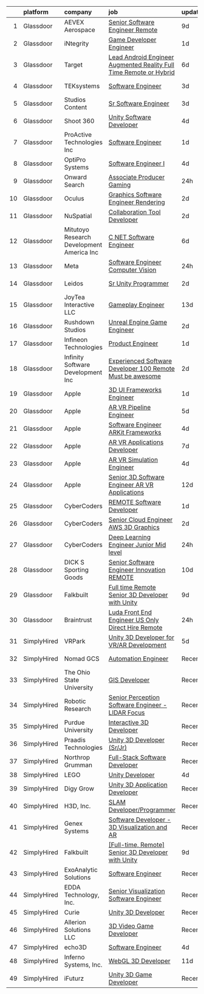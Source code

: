 

|    | platform    | company                                      | job                                                                                                                                                                                                                                                                                                                                                                                                                                                                                                                                                                                                                                                                                                                                                                                                                                                                                                                                                                                                                                                                                                                                                                                                                                                                                                                                                                                                                                                                                                                                                                                | update_time   | location           |
|---:|:------------|:---------------------------------------------|:-----------------------------------------------------------------------------------------------------------------------------------------------------------------------------------------------------------------------------------------------------------------------------------------------------------------------------------------------------------------------------------------------------------------------------------------------------------------------------------------------------------------------------------------------------------------------------------------------------------------------------------------------------------------------------------------------------------------------------------------------------------------------------------------------------------------------------------------------------------------------------------------------------------------------------------------------------------------------------------------------------------------------------------------------------------------------------------------------------------------------------------------------------------------------------------------------------------------------------------------------------------------------------------------------------------------------------------------------------------------------------------------------------------------------------------------------------------------------------------------------------------------------------------------------------------------------------------|:--------------|:-------------------|
|  1 | Glassdoor   | AEVEX Aerospace                              | [Senior Software Engineer  Remote ](https://www.glassdoor.com/partner/jobListing.htm?pos=122&ao=1110586&s=58&guid=000001834f670b92bcfb960958f5393b&src=GD_JOB_AD&t=SR&vt=w&ea=1&cs=1_f63f2b91&cb=1663484497139&jobListingId=1008126446350&cpc=217C45A42544DB93&jrtk=3-0-1gd7me2togfr1801-1gd7me2u7kbm4800-07a4a8f8132c9ee6--6NYlbfkN0CzTb43ZVCYYn9OOvjBblcDVw-aGdyM3uhsaxhVmKWyM9-7TuHE_gQ729PPhj2LJ5lBwe_R6epo9ajVxPB8_7YTiDbiIxj45xcgZ9-dJEIgLG1JqD_KtyF1-TPmlM_R3_FqLQYkTHpHyzGyfOA8gVXfgK0kv_5-6JGB1Sy9kjjwLEs3pnGY8xzvl-lML-zoWDz1IHscpvqsKv78BKIbYqyToO1ci9IT1-P1gMVtgrycjD0sc9tLTH56iUwh4mMb7OBL2jHA2o-bWNZQHieTXUq_RATRRFsTHAdoFPpaqz6ZnqVRJiWnTPO0aom5BNyw4sGmGTwFV-k0QbDQ7AH2cwoxrpLbYBn1pwhl2TrLeKIpTMu-JJnBMl6pJgMcez14e7TxAR7CN_QXdZ6t23K8GxvnsW6QKOF97OUbG-G_tISdOedasorCdFkECFGNM5U39eeu3UNZzHf7SPlwAP1ewq-KrWLydZM_UyaGQ_ioW6377Xzyni2T3lopd0OzWkHunm-y6GEM_0IJ_YkEk4wrCRDO1xD-REwg9Mbz9tfDNLoH9tfqarUdWZadDZNX0WNnR0hYqmV_O8J-lg%3D%3D)                                                                                                                                                                                                                                                                                                                                                                                                                                                                                                                                                                                                                           | 9d            | Remote             |
|  2 | Glassdoor   | iNtegrity                                    | [Game Developer Engineer](https://www.glassdoor.com/partner/jobListing.htm?pos=117&ao=1110586&s=58&guid=000001834f670b92bcfb960958f5393b&src=GD_JOB_AD&t=SR&vt=w&ea=1&cs=1_65ce1c76&cb=1663484497139&jobListingId=1008145873332&cpc=1CBFC3E34E2A31FF&jrtk=3-0-1gd7me2togfr1801-1gd7me2u7kbm4800-49c443106c3e012c--6NYlbfkN0C7QpSfatUTTt_pWYjh4fmCixpaZixxEgk6WqG2e9JFSn8PLDX21so4BUVMbM-nBKjmC6IoF58dTff0wYPKbEGY-qRIa4TVxrZEKDCpCNlDFoCckpLj4Xu1bCVcqaisafPJCeJ6Cfh_3B7ETg5KWAKOz0Vhu3tmlT7cFqGqscgEsv5GpRak2BiM-flUD4s9qKTdNwtJCUZQnLPzSojCh-UgKpEiLl270dxiW_q6_SvPDp-LB5PFY1cUx1Ve7HQQJrIKEFDrzuYtqdMzZ9h1hc4KOuJfb8dTKuQ0o-kg0mYVFMYaS4F0kQdneYqJcatEab5Hlxfp-m6wSq5gqDW5d0MURbq6QcVp6vCyvWWlOTxsPWNfm4SWSJv1ZWQQLv70Xc2-2cRtJ07KzTcn1oa8Pjb4eQkSdJn9VRooafMZsnxiFEa7QvJAl3cEIJgsWTeadOH-O-1zae32OPXSMFfe1r9Uw4hquLWIyoh5ktnvpujMYBDrR4gLSbiArWc2ukQoy8UFUtyH9fkgLPJxLit7X8ld)                                                                                                                                                                                                                                                                                                                                                                                                                                                                                                                                                                                                                                                                                                 | 1d            | Las Vegas, NV      |
|  3 | Glassdoor   | Target                                       | [Lead Android Engineer   Augmented Reality  Full Time Remote or Hybrid ](https://www.glassdoor.com/partner/jobListing.htm?pos=119&ao=1110586&s=58&guid=000001834f670b92bcfb960958f5393b&src=GD_JOB_AD&t=SR&vt=w&cs=1_bc71f006&cb=1663484497138&jobListingId=1008132433511&cpc=18C9CE28155C17C5&jrtk=3-0-1gd7me2togfr1801-1gd7me2u7kbm4800-0e18bb3389838853--6NYlbfkN0AgONBeCfCTVljpwzR96jFX3mtyFC--n153CYnqiKkqIX_9jcboxCHu9xR05732QjmZZTy-8X10g5Nvh_CgyeDJZA1819CdegULAC_ZTzniaMCYUpLb_AzOOsDbDCKyW4ozE4T8K3tEBVYgrcurYGF4TvnwJsccCyvIlJY7LSZWxujnJh5tyO8XXWVy7uPHcdvn5m8M8380-XUZNnSPuzvWx1TrjOC3aRMLAyh4p9DE9I1-y1DbeI2R7q204e81YfA9-t_AYdY56-J-8TNNffLBiQl3aYAWFAX_9nnw-dqwhw7NgtE25TYSl-_Dq-K-z_dtv5eZzzaykRjucx4B3t0gDFW3bVxNtfixRS754FjlZDB8AVXecg-AwZCZJJ6jzsiP7-iv34Y6jjg6lqxkGeD0epen-MFbOED0sesDCkMbWZz2LVER6FsQMYUOwgqQUoQ%3D)                                                                                                                                                                                                                                                                                                                                                                                                                                                                                                                                                                                                                                                                                                                                         | 6d            | Brooklyn Park, MN  |
|  4 | Glassdoor   | TEKsystems                                   | [Software Engineer](https://www.glassdoor.com/partner/jobListing.htm?pos=129&ao=1110586&s=58&guid=000001834f670b92bcfb960958f5393b&src=GD_JOB_AD&t=SR&vt=w&cs=1_f4f9ec67&cb=1663484497140&jobListingId=1008138885736&cpc=149B3D5996025BBA&jrtk=3-0-1gd7me2togfr1801-1gd7me2u7kbm4800-0cb60d56eddce02d--6NYlbfkN0AuKz8EBO1xHDEL7V2YF9xF3dC_I9B9i-Zw2Jh8clPMK3KTieKealHQySFBD4L6FvOEmF3wca2OGe0pbg6yh2eUc0FyVdOtgHbb1rMGszzxRyPDZVdYQT0RzbGO8_lcWKV1MmPWg_1DMJsL7BucO9nqpEptzlHgsXH4IGM6HmLJGZHlRfeSh4wAWah_GDEseaRcEavUKbR1pZUAqct9RZBdPeuLtGKeZ76hHB1HZiq3226lJB3DgXDy8-Y0VbXs_s3fNIFhqR1pBOwy4LGhMELpnNfXcVgJahBuf6HUgrBYeeBmnzaCkmbr6Ms5HTVE10F-0aSpz2ZaAKdvudML7QOVVz2yuzsRyRLcLDPrxzB-PNxNtmQkAJi3j9gVihQH3zx-jK0Tv1YJU6taqU1IWFDB_mTkxE6QJ3cDBve_s7hkQtWI9JNQMdOhVvGFNgdFF5zR-noBTcT0xyywA7YhG4Krk0qcBRQuRU3af1HES0cHordts4XamQ9Hq6qGqbyKbHcnbBETztNh097Rcamu8m4-HSgACpV26gQbKUheqx_Qg1vwBHMxPi1nqR-4vRfHnIrKMEhO7IwTv1WiznXIvrgn_25W3hkPW55ZN-qjQMZOQnRveMhbtA6_Np-OPaKTIXoDUx70saD1tsLNa2PtddA-trA8blyWC7pzEDHYy10wRu5cNHOScSK5uF9qRu1PsRZviUhvfVta0K60E7UzEUkpiUC2bfUGcccjmh7c0ueDHGnKITzH7GFfXbM9O-d_3k3NWGniKCSyq9fHXIlqTFbWD6hCD-GkmH9Wbp-k5H2hL-oV3Ci7r0Ok1fF1uFKGWHxVVs6LNbPyUl_u9585UqAX0scvtEkZ4zMWuLwSabjLMnj-8_DcKo_ELMNTEF4OziIcTmq5Q3lZ5EtfKZsLaUFXrt387AkWgKOw4okNwWfDEw%3D%3D)                                                                                                                                                                                                                                                                                | 3d            | Burlingame, CA     |
|  5 | Glassdoor   | Studios Content                              | [Sr  Software Engineer](https://www.glassdoor.com/partner/jobListing.htm?pos=115&ao=1110586&s=58&guid=000001834f670b92bcfb960958f5393b&src=GD_JOB_AD&t=SR&vt=w&cs=1_f736fd0c&cb=1663484497136&jobListingId=1008140315146&cpc=9C4F014304452074&jrtk=3-0-1gd7me2togfr1801-1gd7me2u7kbm4800-b6e808ba139c0390--6NYlbfkN0DAFTyt7pbDCC2JPO79CSdi1dIb81yjczP5qsKcZIxgiYm3-7g-689UM0rgypL64cqDBhhAn9Sn03pi6TWMW9qrxAGIJNbNaB9BRBo1Ue0yI1uceW_lCEZfTNL3YWQ13K1oHwZM1PUeRS4XC7hXCUxVqfRc8JC4VVktow69sEX1FvvmkWS0WHpFQURDYuGROEb1eXVplvUzuo_sTKL96Lsk41E1nRHKj_IsyKFsbtazOetshaH1zi1lehHi9ChpnNU4B8KMxwkTOYcJWu5PgiR0bGJYGW_Z-yEO6XOagt9ZhcAmG2CoPJnp-sITb0TLaMaHO5YDMXkNMKt3JeE1sUzp7DRDdH2Ax1vaJEAfXB5St2lXFUXGnVCJ3Pu5Y3G8j8IlN1o_iK5Tdot5OkIuqgLM-Kamidnr56u-mB4Ud1lzRfPShVf8GRERc_I6NkGEyl8%3D)                                                                                                                                                                                                                                                                                                                                                                                                                                                                                                                                                                                                                                                                                                                                                                                          | 3d            | Glendale, CA       |
|  6 | Glassdoor   | Shoot 360                                    | [Unity Software Developer](https://www.glassdoor.com/partner/jobListing.htm?pos=104&ao=1110586&s=58&guid=000001834f670b92bcfb960958f5393b&src=GD_JOB_AD&t=SR&vt=w&ea=1&cs=1_16a80276&cb=1663484497135&jobListingId=1008136536499&cpc=0EE938385DA0F52C&jrtk=3-0-1gd7me2togfr1801-1gd7me2u7kbm4800-5cffb13e2c9e71c9--6NYlbfkN0DfopDBJjdZYsHaazvtHih9EkP_5L3b-O-YxZrMZy_RRUNLTQzBNh29ArJFpV-y32woXsSf_Rfes3ZNFBi_iUFEltO6lS9qC4MLweQizRlwk2cQHQ9oTkj4EKvwF_oQkQ-RcjNI0wnIsncEqnFvjTHab16wzhbNkA_nIkuv62KFNo20QvaIUv1CPiRmWZ76XD47TFGw-eECWTW1IJCsEGiAcgZkwGZtm-29EKbK1Axilh7iEolk9x_odVnOK--R-LRf0bI20rzkeq8cgKji4ye70kVQiP-WLSZPx_WIW_EZ6ybuiO6mW-QA56igoCI4JQcTxf0r1T3AN1qTz4We2i2nICEFS5OABLtB8LbtiTqQsHaAT1YKR87A0_5WG7Go86ddhgtatpB0ccPjsCzfrVh6GC0cqLN42wzyt1w3vxtD1fA175FstFpQg0apq0R6o9eNyp83pHgQz73wcVa6hKfHSVx5Rs-LjvkOn8Gr7Pcn0nltTOhgsmcZHIbFoq0vstg4ZZnyz_JNvQ%3D%3D)                                                                                                                                                                                                                                                                                                                                                                                                                                                                                                                                                                                                                                                                                                    | 4d            | Vancouver, WA      |
|  7 | Glassdoor   | ProActive Technologies Inc                   | [Software Engineer](https://www.glassdoor.com/partner/jobListing.htm?pos=101&ao=1110586&s=58&guid=000001834f670b92bcfb960958f5393b&src=GD_JOB_AD&t=SR&vt=w&ea=1&cs=1_0388adcd&cb=1663484497135&jobListingId=1008144748888&cpc=38C23FADF55AC83E&jrtk=3-0-1gd7me2togfr1801-1gd7me2u7kbm4800-3ef3b1ea35597727--6NYlbfkN0D4rPC9Q9uQLlgWvNxCF4dREk9VHC1nFTR2yi_SPW4ovZYWOA3md7j5hYSoLFTy1SGGVxLlFvcUGXqJd5JRCEQy_PefL4DdrKuNAd_RPQgUrOh86j8_23GWKAGahBXG_9Cu4b0N6fr0VlrA6be3J3612PCwCjoSGO0qtYr9HPfs743Si0WQMye8S0A7GdfVtm79Z9SNcLKe_Ftbx-cJ60bV2mb7lZLbshgDU6qHLmzKC9cbMp4VKY-TO1snxZt2V0UmiObKu768fXeuwe75ypV1YMiRxKXbvJcgB3OnxSb5I8MzGnQbz2Q2vePDJwDDEmgxgG_HkIAN-YbGgCS_pCN1OdnAFjSlUf_uSUMjtTvYncWCZKVjvx2e6fG0Rt0gPvAdv7_XzkYd_sQBZK-TbCQiWAYRWq8MnUoEB5nYGgDlvpchy6eIRfI26AvQFOkefXJ5OQ6WQ5sCDnRjpD5eL-vatwS4Bhhywqs_UZ2LOarxI7mIszsvc9WnxiyilXpxUaTSpL4as_-4_0SIyLflaBW_)                                                                                                                                                                                                                                                                                                                                                                                                                                                                                                                                                                                                                                                                                                       | 1d            | Oviedo, FL         |
|  8 | Glassdoor   | OptiPro Systems                              | [Software Engineer I](https://www.glassdoor.com/partner/jobListing.htm?pos=116&ao=1110586&s=58&guid=000001834f670b92bcfb960958f5393b&src=GD_JOB_AD&t=SR&vt=w&ea=1&cs=1_5d88c126&cb=1663484497138&jobListingId=1008137006520&cpc=7F6F94E2229B3AB5&jrtk=3-0-1gd7me2togfr1801-1gd7me2u7kbm4800-ed3d2ddda6ec7577--6NYlbfkN0BK9GXDcakwdiqmeo8o-2GvkYnmPkq7xevAHdeF_847qgq8H7zIJ73Wzku0TpmlGrzUGfbFZf0eRaNo9dRIe21Zpm69ETRmZcVPxKFjxBfol-YoUQDFW4rriMsKvveTp0gAjOi5pQ3ELripgyMmyMB9HGzrJVRZV-sm2vsU4o5NTMx0ENfsE9fN4QAEUZ7C0h7wTudhR0izTJEMqhLwH3RzyQ-L-9tNWx9W8E3ZXfNa2Iar_eNFMFjgjI-0_RJBONleFbtXEcGiOZmPaKfo7lmM3vS1jFe1F5ow-XM1ll-1nxutCpg-Ss19_IgJ3jd1HOnsAAG4ld9mx9YR03k6qNyR4-68AW5ZDFXXLARxyV23B3VRgwuxuHWW8SiAsbtmnQLH9IMbNLrztToXpKNPskCGTHf0ukhLsgeGfAk9rZdF9gkmVFhNf0lOt4_rH_zo49lnTjlyZRLASNdTUfS55QesKb0-ZZUn3CFdQzXHWxr0BA%3D%3D)                                                                                                                                                                                                                                                                                                                                                                                                                                                                                                                                                                                                                                                                                                                                         | 4d            | Ontario, NY        |
|  9 | Glassdoor   | Onward Search                                | [Associate Producer   Gaming](https://www.glassdoor.com/partner/jobListing.htm?pos=113&ao=1110586&s=58&guid=000001834f670b92bcfb960958f5393b&src=GD_JOB_AD&t=SR&vt=w&cs=1_094e6cf1&cb=1663484497136&jobListingId=1008146567724&cpc=A8EA696C92E7776B&jrtk=3-0-1gd7me2togfr1801-1gd7me2u7kbm4800-f43f02c7c5f66fff--6NYlbfkN0B7YoEZZ2QAGDyEGGmBPAUWSHc1Mt3sMCn9FehKcWA3wwfxcx19LEZnY8Y4HGhdxxrvyUMDAQIsTNOAMeBduNgJyfIBQ5qiLgJpPF8NyPH6O2Ot8hdrykztAECzFkAadcBGR0v5-p8XbksqYoDJ2yPKRpU748FleOWcF0bG18ewjrdnJB55j4ICnU1ELNReyyV6xOW8Cito8zJ38auRf26SgiU4eE-jc61-WJW1S9Wq0fSIa7Rm4au-8HsXZGb5tfdkw6IX6RG7DuUFyN_2HXzripbokvImmQFHIkmWtd4TI8QKJayhQBenRAANl9b__vAcSE9qsKeMz6f6tmhkDRohie8aGuQKovhqa8Y2mgfOlleOxEB2RtR9fyobX1LLlp-SOBxeQpz9s1eFqAwSgH2pnave8-ktmIRmYyKHq1otO5V75SwqSaSA5Xq0_RRvgwL-1Or7M-tvY6Cp5zHO32YSSiWI8d7BqrWKO1RCVPdlkIzneS_tTKNIYiUU3RVupuYJo9nSaY-5S_S3crxZCNqcjwhHi-JqYTRQ18opN0lD8RgSDyP4tKjpCIeeRQysjKLyF9UfI9u85-c22l4h53U3LCeP_eSU-Y6BSae90FcKUMEMvT666udkQvh8s81iABxsTvl-Sdx1JXxTNSBwN05Pt9rGflNKYvPk6wGNIYjK2bbt3UhKlXMFcdoofFp6eq9DJAqQKv3nyUzVJpEROXVLdUxRLUYPuF2BvT7VAHxWPgnoCv03E8I7iZmIJRyn5wYq5x3oor15zJq4wFzElCJtUY6bA2QXDo5MseX8CtTDI9i_42_buMWuKGSTP6_HVEpfOKbXkyYrnBE-2SFzsKYUxX3uoFnOf36wM1TlTC9ioz7Z1YItMN2gVuEFY6xpmB0dXGATrI0jaGo5ymUaWrRK2GEUJ-gx-6K0hNr05ABTUWQw5NO49KKCXd2fIaJV75qUHl8rfhTAdy84iV0NN3SDlYKaADasYzrzssN2aCHsjCUKI5G7y7ev--3lf48RxHk%3D)                                                                                                                                                                                    | 24h           | Oakland, CA        |
| 10 | Glassdoor   | Oculus                                       | [Graphics Software Engineer   Rendering](https://www.glassdoor.com/partner/jobListing.htm?pos=109&ao=1110586&s=58&guid=000001834f670b92bcfb960958f5393b&src=GD_JOB_AD&t=SR&vt=w&cs=1_6024cbc7&cb=1663484497135&jobListingId=1008141481657&cpc=82B3195DA92CAF92&jrtk=3-0-1gd7me2togfr1801-1gd7me2u7kbm4800-47ce59aa1b95112b--6NYlbfkN0DYl4UJW4r1Vl7FEn6T9F-rD9lpC-0oMJVSiWjK_MGUd8e8cHXcpv6KPyjLHZEfqkUnLXdHGEVbYswfdv-URhmgt_8xwrdhG0Mz1VAqqKp3rvdldoEFGFYMk2LcVhGnIIHv1Ie_XJ2Dg8TV8d_0Lftx_fXcwxcM7u70vG-A-Tjz5C6sEhlEPfUOkzQyU9BzdKqvpBt9tbpJTx3ytTBL9lo73Rz87pic5-7T-CTvTY0kOvAfSLnxXr5VPVL3RtM4VZC4muZdd0-zC01U4ftkcMFJ9jmvNBorGRWuvXoQ_fT0OITBoJwQxoss7p-H4exHffQKRiwDw9ifXAONQho3qKgwRYXD83dOyGLPIk4X4hY3FrCe9q4o_uC6XHZjgc62E_sGMnker2GaB216f_RNbq9BWvpGp5oOdSV3LDCppsv2aZQHpVtVxNij48Aw21Uks-mjyEwo7-Z6lB6nMlGpeXrvVu0S3mccUjmAcu-1cxzWCvJ8LahoTbu-RbzQj3EzJ6stvCsMysqQQg3Lq9LHksobCHdRnl3xWI0P-RJIPqWnPghvBWGnorYr_gsjPfyYlTyAA41q-yAI-m049Xz_Nb9ofrpLim_rxlqjSYEqy1WoI1e4bR_RQswLfSwPW-XqZjYwIekn1SUGAmZsoT6UMtOLMpG5FdJZjzJpYfl0mCNXdoyl8svWoBGh21dksh88PfZnp9ZHYSmfLXc0LQ4VVk-VxWXc5RdGiMGt_w51fz3WfBKi5BKmhhoLHIHbm6lHbu4Bh_epuk0TcnbyZPG_c5EWXpSnld6aBP1pSr38uJvigp3kSRDfDP1_gzcB9FjxjibjKC7V61Y140b0PFOeazmsk7mPNIH3BOt5lGlYXPk1Tk8ZqgVHPY_B2cKhxnqb8X9D1etKWZ72CKTF1rTgJMmGHedZ25ph7CijK0Q_eDbJzr1j-zrBCI8itMmq3_cR_XD-yKzzUq5HvrII3vBeuvrk486m0V8NT9IxqsukEPHylcn4RRW-h-wg2KPF5ktdXgX_p_GqRvwtaQ8IqnyfH28utOEY_eW1MYajQoUCtPsNnybarMzPtnCmoShfrRS2WKg%3D)                                                                                                         | 2d            | Menlo Park, CA     |
| 11 | Glassdoor   | NuSpatial                                    | [Collaboration Tool Developer](https://www.glassdoor.com/partner/jobListing.htm?pos=103&ao=1110586&s=58&guid=000001834f670b92bcfb960958f5393b&src=GD_JOB_AD&t=SR&vt=w&ea=1&cs=1_4e1e9af1&cb=1663484497135&jobListingId=1008144000819&cpc=1DA97EEC6DEC5F4A&jrtk=3-0-1gd7me2togfr1801-1gd7me2u7kbm4800-5ff3eaeb44a839c7--6NYlbfkN0Cl5MGMwXi2A5dtEmHHV4yMtlsajMIxjwNsaFEetvXNUSSdDYVGWvwsF20kfY9oEoo_woFXA2QAGWWSX2tHIUj0X8mdGbYInnOXrV_LiM6CaPTemiybAkoBHrQ0bSmvNGCgRGvn0KP9cfamYy5GvOzg18Cxbj_QT2pPdrhs3GivFQR5nV2rMXhG88NIlZhyVmQIa9qj2t0xDQRtVbdRGqgUA2D3kFw5QrAtyU56BHDfuOmGrdXCIx0MXn7ihicbVfCsfOKWAu3sexyS7wH3SiubZm5KrpTIJXGMd5W3X9jFmc5quD21dlLgUBJSpuOgQKRI9fY7Tj9DUqK-g_yDB6wWtG5cw6oTV0lnifcPqzy2CdcUXMOPAi_t-htRCkY58rdrXrbewzAa-aH575FqAvHJSxOzjOGqytPWbIEoSf_a6aBZss0IAvoNFO1z_7pl3ITBzh5o1bLdUiMRcN6QBqliN1_74nCx0fdOhvvMgriWIXmuFie7U1vdSDSBn4TAfAED5Coha8r79A%3D%3D)                                                                                                                                                                                                                                                                                                                                                                                                                                                                                                                                                                                                                                                                                                | 2d            | Huntsville, AL     |
| 12 | Glassdoor   | Mitutoyo Research   Development America  Inc | [C     NET Software Engineer](https://www.glassdoor.com/partner/jobListing.htm?pos=126&ao=1110586&s=58&guid=000001834f670b92bcfb960958f5393b&src=GD_JOB_AD&t=SR&vt=w&cs=1_60fad7bb&cb=1663484497140&jobListingId=1008132540543&cpc=8795CF9063CD573D&jrtk=3-0-1gd7me2togfr1801-1gd7me2u7kbm4800-b68e160a0b3d3734--6NYlbfkN0BvrjnhlIknunj6B5uFGHHla5BSmGDnouF8_mjReNBU2kRZZ3EzJErpwlB0shyrLhAGUsM-P6pYaZBUgIZu3URRfMjopusWXr3C4MnL9zOezv918Spdk6U1Pg2PsZsu2kBoRML8QpbfG1hUrlpj8AqF3W_S0eZY4qh5iWzwlYr_J9bG7fihHIVNs6r0IXqYMXNC3XWkAfq3hpcLGUovDglDy4NEk9L6EktbFT71n5EPiEbCOs3n6Bp9-VEX0AQM9EDofml_5r36XnxyeLYl99HVndIvAGsXdpZ8fhpDLjqOPQMQ8UidRJKr2hN6U2wgyJbtENM7waplm7b3rZcBuwRTIR-z0kb1uYo-vGVk_kLI8OeEAjMkWm3TM8z_qR5-gVrS9bj37f_YOmzRl97x9VLWXwqZqdh1YjGzrlgwrGyhq5FPzotK2xQCtLp8FKJirBGDIUrMjUyF5jXd5VYbVDr319aZs6gB9xdSX8Umr6Z2ApsdNAq04UuGoB8dqRcShzQqqYpu-utt-bMflcaXiIg2HIqbP70XrCIjZN0m_gt9px4P1rQ6IRX7tyw-42-o_1Q7aLEAFAyNlthPUJUMyjH27aXYoynCpqYP39a04bixxqbFC5J6Kra_dHYS_7tCAIFMKMT-aBdwetIg9aCE_S3a3PQ1KZoR2yAwlKP2VE2ygXqb_lif-Vlv4MXtKFV7abg%3D)                                                                                                                                                                                                                                                                                                                                                                                                                                                                                                                    | 6d            | Industry, CA       |
| 13 | Glassdoor   | Meta                                         | [Software Engineer  Computer Vision](https://www.glassdoor.com/partner/jobListing.htm?pos=110&ao=1110586&s=58&guid=000001834f670b92bcfb960958f5393b&src=GD_JOB_AD&t=SR&vt=w&cs=1_2376ce69&cb=1663484497136&jobListingId=1008146626882&cpc=217C45A42544DB93&jrtk=3-0-1gd7me2togfr1801-1gd7me2u7kbm4800-e137b36b27373714--6NYlbfkN0DYl4UJW4r1Vl7FEn6T9F-rD9lpC-0oMJVSiWjK_MGUd8e8cHXcpv6KPyjLHZEfqkVQyaynndbu6oBogF2qdHNED4pb8YPIBYSqw9zMaV3t0RGilMC36fkIXWV7OM_hhJNvqQkOufF6lY2LSj3xu0vxMFDnAJi_mku9PaI92zwQOxDU06oxNizZBSNOp2t49w6r_Ee2o3e77f1dgD0Gn1CydMhYMs2M7GN8XJJvZkefOcu1okPvoDlaIvBkIecFA-xvt8aHMtX-dzmef1Kal9pXpDWHQhYoiVmN9qIqG58Os-eh_17hzqfA5YI-ywfZJDfQoYwAJBv9jeXdpsdAXcQ2ON1_nLXIIeBv9MFjM-oO4iZ3lVqxK_3x0_4gYySMdCk2m6NdUbOStqNzYJXDUZnwZbcv9p53Ri4ncj5hJQ9AnzAdjOUBnYvveTrcR60tgO8AtVYhpXlMV3p-GK4uaY7Vm3Ux8HQQgNB8LSAaB3RsvdO02jZyP_AUXK_IiWYv3PSpI-shjZFVWkcWiIzpONyqJPkpprJC6tIVv5xZZmoAXOI8g-U1dXPoVtmV4XuyawW4eEwRVWuhGmoVhJkTlhM8cssWShBbucPncW-9MnXhPR4FShXe4D5druvSyZ8QCoSs-NvDzc708kHIQGnOkvAhcwII1WVA8_LEIcdWMLR9rJxy8qSK7nmdFmT6it6bpmmgcOgynJxeeeGOyhO7x2Nvn1G-HsMYnDTMD1nc4LZoJFEUFOAGZQNfXMoqGFUO--Sfs8fDCL6Kpz8Lz0iFzCM5WnXr6yevRFjQKjFGJHw8F1iWE4X0mNHOfv_9iG9pm9M3mpTKpFcjKCL3D2s25vCz4hdWl1AdVWUr3hH2PEqL7juIIdYrK--9gavpDSTEopROy9o3J2AgvQqmL4gG58vF_cImQQO-dd4yxpLRSKpzkgs6AD8DQlRrrWaT7gW2mn0PrGXf2360_cm0f1MX4qEwwBXPLAXuHfHkzQCGrYz4sv_ibUSrfXW_GKtfH9w3utpkmfvmMhJ_KzhhmHfM0RrJyAPP8G3gHZCCiiPhbppQUQ6M7Py-sRf7X0miFXWPp34%3D)                                                                                                             | 24h           | Redmond, WA        |
| 14 | Glassdoor   | Leidos                                       | [Sr  Unity Programmer](https://www.glassdoor.com/partner/jobListing.htm?pos=111&ao=1110586&s=58&guid=000001834f670b92bcfb960958f5393b&src=GD_JOB_AD&t=SR&vt=w&cs=1_e87e58b3&cb=1663484497136&jobListingId=1008142893841&cpc=BBD63848FB84346C&jrtk=3-0-1gd7me2togfr1801-1gd7me2u7kbm4800-a793a01745fbf997--6NYlbfkN0CZUO70VSdYKA8PR3jfrSh5ljhqJhfDt0PzQCMubt8cRihWbmqO_-Ccw6DGinMZCyLw0W-jLrFu-j3kRr-6EndUOnt1G4VvM6o4s3glQ4fv1mRj9QN5AJNKLJr5PEJMdG0C5M7ypVAzcV-n8BVOjnDfXEgzqebMdKzpdkPHxCa2v4ipqwbpK_P-TIzXxjrJt7Wa2WWoJUT_jlRL1JVPHXjChSMvKiIlc2G5ykk1guQqU_bM3rwrBztcgqPrYPKDz182KoBN1tVPwfTGN8DbxyqZCJ_ezEzmAr6pjNMdfMDSQLzEm1Oi9J5Q7Y7CCpt-ZmGggc7TlRRMILZmYCN8Xr5ltG1ToPb_B_EVds20toXGVGeeTaXqH3uX870JPy7W_b9CrN5L_tYkRln1OU5A8p627UwvP8oNr-J3mMfi-nN2iGriY7t1pzVcVxFfQK40FB_7Mv42Spv7XHh4NNQKCWASASYk7ChczKOMKvgr21N6DUP3wkPfXMbDJRf6ZGDoZc8LKQ8fkHR9seZ75RdwvR1da-PWgxmxHTnqsJhR7fglX5TjwJJHmGkGOkrAJEx2Xc7MDiTNkMivfRE3lEjU3gxFQn4r6o-Ms7LJi05Y4EmguwmaD3DTEnU7)                                                                                                                                                                                                                                                                                                                                                                                                                                                                                                                                                                                                         | 2d            | San Angelo, TX     |
| 15 | Glassdoor   | JoyTea Interactive LLC                       | [Gameplay Engineer](https://www.glassdoor.com/partner/jobListing.htm?pos=108&ao=1110586&s=58&guid=000001834f670b92bcfb960958f5393b&src=GD_JOB_AD&t=SR&vt=w&ea=1&cs=1_3bae777a&cb=1663484497136&jobListingId=1008116988451&cpc=3028881457C6165E&jrtk=3-0-1gd7me2togfr1801-1gd7me2u7kbm4800-2049b928e5016d93--6NYlbfkN0CywKRhks1_WRHFUgWhBQHGMyRgY-AYt2YyuDnn3UEmDVz86T7MUkl1hC6jVGtbAUCStXuhbaQ2tYy3iYbhypYIORaQ4bNYQufAmUwMk7qNI8KYn27I0kq-ud4-M_c-E2hHrqKWX_EDS-BRF_rq545gSKRhuQk3GS0H1qqu63acB5M7E1WmJyBCgQyXHa8MupeJyOpjoOfHtcrl3Epq3Lgq5gBEqBiqnpbFIZZWpfxk7pnIRPjJXf5DB3peDaSXt7kNpDGYjM5zuT0kp_JER_dWsvIuMSoBYqLJAL70T8NwbVvyxMlHvksvtViDsO1vzShxVms3lvtzbbNFtJuPojl3ohZ_XH7SbJltCapUgzGxr0WKmUiVXhuA5R4LZlo_rAsWVrYiqoD9QQCijxNSIA6W8u1b_BwFF9423mh5sYkJOsd1DtyFDv_XIelAYg3_UaS4fiOpah8DMaWvTv-uRTzs0-LeE4cwQbz0bp8X7dCc78BRe6tyYbf8UO35glP_eeY%3D)                                                                                                                                                                                                                                                                                                                                                                                                                                                                                                                                                                                                                                                                                                                         | 13d           | Los Angeles, CA    |
| 16 | Glassdoor   | Rushdown Studios                             | [Unreal Engine Game Engineer](https://www.glassdoor.com/partner/jobListing.htm?pos=107&ao=1110586&s=58&guid=000001834f670b92bcfb960958f5393b&src=GD_JOB_AD&t=SR&vt=w&ea=1&cs=1_7b4af20e&cb=1663484497136&jobListingId=1008142434819&cpc=2187E14FC6F1B769&jrtk=3-0-1gd7me2togfr1801-1gd7me2u7kbm4800-a346afcaefab1f3d--6NYlbfkN0DW9AWwtASGcU9OgsOBMUjNkrLP9Os-pina3i03KUbYFMF4zbfo1mwtBGI-C-SDDLZuGJP6ZBnpL2fmrSyQLDcdwEhzEYTXLyd7LDnMKc-y6yqoxhwjZqNfsivE_0IBgFIpb7UBJN5IZCOypCCrmjLT_Jr4AQbF6IAG2ZLfAv6p6zymDDJ6JmHbmGx07hRL2AUkeVXUAgXJ1PJR9XGLV8H36rqk7u59w_C0fPPo4ouuk-2qm08gpnmS41rO2-P9hL3KwMxYSJsQMxo8uKedMLB07_AdXa-FrfisHD54tx6ng5u-cOcXbYhmNACOyJKpA5f8eCwFkoqberOpKCceqdDfRFEfUWVJH8mqQ0mOEo-OUk0vhDDXtJqeYADf0Yb5tenqQToAqUwmtPzczXm2ir-eDFjfypK8hnlCXlOx5CPG9UcZsFR3DLncrFCJ1Jirovi0imFsHC0ykAwIs_zFbu4VdBo7ODVEqOWzWfsGdwK4Ej-DIiFSQh39Kd3xDN-FqhveNARFOAnfjUb3lbsPKEec)                                                                                                                                                                                                                                                                                                                                                                                                                                                                                                                                                                                                                                                                                             | 2d            | New York State     |
| 17 | Glassdoor   | Infineon Technologies                        | [Product Engineer](https://www.glassdoor.com/partner/jobListing.htm?pos=106&ao=1110586&s=58&guid=000001834f670b92bcfb960958f5393b&src=GD_JOB_AD&t=SR&vt=w&cs=1_b374e890&cb=1663484497135&jobListingId=1008144240266&cpc=923E3B470662C757&jrtk=3-0-1gd7me2togfr1801-1gd7me2u7kbm4800-724de8f0245d8fef--6NYlbfkN0DqrqhivqmhBwg5T2roGhaxzyOkTViST-_mlizj8iw-9fiDRYNioca1FXswBqVtYwt02ojrBLVF7FsBkB9k7kA5DW2d-Q8Hf0en2PEV9GnktWlr9h-128N_42Urt6DE325gqMjKh7g-qQS89dXTVnOfdmRDC6iwe6DMyxXp-PcFThH_NzO_N2DtORi8grLA61eJKL5qfzGpVqZ-H9PD-JgrJ4G6kzfPHox82AhI6Ec9bOL-CRIWOCfyV4YR8xcM4V58eG9la52si6KI4BSml4YFUG3RRxw7ovNuWxworurlq_Ly_TVw7-Q-hl7hzXt2zzDrmopD12p8Zb37v91D2Wdoglh6W0yH3soNmGTceZw_APr76BjMQLL1AZFnYqg5gI0tP5oA4rbQ4AbqTYGMzSbPV81o7YasB7h-jPfux5MlszGXxTgluNwWhoYAZc_ofNZTSn8f-AcepnmeBB15aQ42m6nHTHbBVz8T61vp_b9MY_RsD3peifG-ONcAuNldku4jhrT6SHlqV_gDIg5ZQf1rdVFjYAZC_eA%3D)                                                                                                                                                                                                                                                                                                                                                                                                                                                                                                                                                                                                                                                                                               | 1d            | San Jose, CA       |
| 18 | Glassdoor   | Infinity Software Development  Inc           | [Experienced Software Developer 100  Remote Must be awesome ](https://www.glassdoor.com/partner/jobListing.htm?pos=105&ao=1110586&s=58&guid=000001834f670b92bcfb960958f5393b&src=GD_JOB_AD&t=SR&vt=w&ea=1&cs=1_1f0f5ae0&cb=1663484497135&jobListingId=1008142203184&cpc=07D58528F3898F33&jrtk=3-0-1gd7me2togfr1801-1gd7me2u7kbm4800-c2662f3580b3026f--6NYlbfkN0DXKDYI_yepg0NlIxbNRNpLYk6-xAUlLi5O8UrMeMQSh_IFDagjIe2h564jAe78WrENS63JURdK2s8_vVnhL1GuKPnvrGb3aePOdt0EYUfhx2tUnm99kJAPhHxsl7JA3kX2M0sMR_LkDnnlnqHibMn237VZ45admLPFZt_B4D0q1WSyEFfCq4KbrIfc2gGyPfl6YAcWU5AWvc4EeKM1smbLO3pFl74pUpCUp4-FAfYK-k0oKLc-W01DfBo4hswrdOtU7cA0jpUtGcDWP3T-kfAujWXYELoO8yBZMw-nS3YgLlOW6u0fT5tmoeFhETbTpTr2reBBlU-tInhQykoBlm6g6c5-gRLd35iFFswOi7W9P85nwnUwH8ElHswtiiyRmygA9XaMv_xMpG6G_kNEmAIJ67i3y8eHzgwBp7u2nUIt0r6FgaSxWDH-XoKykASrZkjVLh8eSN4DNA_hVCScfblXCIfWE-O1qFGqCqUW763_IaCbztL3KLLyl-acW-lL_Nqn7FrENNaFNA%3D%3D)                                                                                                                                                                                                                                                                                                                                                                                                                                                                                                                                                                                                                                                                 | 2d            | Remote             |
| 19 | Glassdoor   | Apple                                        | [3D UI Frameworks Engineer](https://www.glassdoor.com/partner/jobListing.htm?pos=112&ao=1110586&s=58&guid=000001834f670b92bcfb960958f5393b&src=GD_JOB_AD&t=SR&vt=w&cs=1_6ab10c31&cb=1663484497136&jobListingId=1008144943224&cpc=334ABAF5D42DC775&jrtk=3-0-1gd7me2togfr1801-1gd7me2u7kbm4800-0c319f6b894fc73b--6NYlbfkN0BvKrLyj5gPmtZO9T8euul8TCxuuKNOtzRJOomxnwSEodTz2Bc-sPZlbtkML8D-m4reGCzwJptyGA3sqoDqkLMl8d4ItPaXziecHVsCbum1nokt02MllgdfjWzdbUw5Dj-bugW_15YUi1c8cMxyiOuwjIGdTEEhcUZawGpOfLxGe-R3CIDYvdcVtISHXi_SlT5X45sMKlSr_lOvhf9jPdCBFJIbyfxbiqXDumsMjAXwvnSUJKSCSrlTo26cwDpFnegObHdlS4l_ftuW_V4_zwYEH6z-vKoJnf-WTKk8Top0NFuwYnlVs816R70NFzGAGoPmG6Iy8HI4kNbw8mO0CA_UqYMiV2cS5nC0Yi5GWIdWGD5kRBFQQ_fF4tmfFxiot7tk3mB9tCUgTIssxon1ZYw8fiXUE_21OhUmSRIOf2M8mG38mCM5crG0w0mKYWZAyJXS4NfYwCTp-yszHeB2F1ltoVtQZX34t5CIJdfLA_kyg1YILSePnlxA5eN43sIk321M6xOH8l6t8UQGDdLdgmsb6SVgP9eq96O-gY8rDKt6dmHKW2Z0eoLDqn_MX8T5DmbzAdhiLdCx8_Ys3MemoCOn8yQYlLJ0wcpmrbOJqrOk499s2FJeYXVrmlwJIkkq96yHyf7yZNmrA7o824TmxiJdyvngVNQgkI6mZW4CKOswDag0F7VMW6e4SFMvqkNwBeAAASQZviGneG68RGW5hdassL3dConlHJr8GT0GvsjPW3ghINTvA6tpltfPk02Gqeug2GGZFiyZAprvtBSGbIqKapdtHKkz8PdaOeZY1BSU3BY6RbBlw0FRcN--SOQzEZSQeA1qYTUw1hjtdxum0bpO262qt3V_DBYLcgxOvcmR7K60MTprZy-xtJuJ3B4xiw2-XLFAjI3bRf7cSK5tuZwSXHmL_V22KubEtwetOfNYQ6HtRZwn1FUSKw3UPwzOkZeAzfXSfRt6tA%3D%3D)                                                                                                                                                                                                                                        | 1d            | Boulder, CO        |
| 20 | Glassdoor   | Apple                                        | [AR VR Pipeline Engineer](https://www.glassdoor.com/partner/jobListing.htm?pos=124&ao=1110586&s=58&guid=000001834f670b92bcfb960958f5393b&src=GD_JOB_AD&t=SR&vt=w&cs=1_1f1d0a59&cb=1663484497139&jobListingId=1008133141172&cpc=2CAED5C921A5F994&jrtk=3-0-1gd7me2togfr1801-1gd7me2u7kbm4800-2379f138269ab6c9--6NYlbfkN0BvKrLyj5gPmtZO9T8euul8TCxuuKNOtzRJOomxnwSEodTz2Bc-sPZl1dBMH13w-jNU6qgfc5Ws1qOFAbWG9wRGF8UQmCtIGcQSLITXI7REWZwufvxwTr4teI-nkagU4dfq7sVRFTPjtt3stkW0W9FFLG5CCuMtTes_TpOqc3zYncJ0c7ACcTVebNP3RNbaec4oRv3thmM7FoasktBCc2BZJ0v7N99o90ItuD_SDOo1rN0RDTmyf4CoykqnaPjDU1DduhBOki0hjx3f1hgXxQR086MbO88juWm6NS6zdNzFI2bWiJ148mv9BCzUuL2M__h_53KRm7Dr42b_5_GXZQnHqhUYRfsfaGhqP1SdHKtldme2okvsyTsBYDo1qk7R-9al_sDqoDsX3mdSikjA1fXFVkl_PwGwlf6mWx4UHdSOGARgxaeIyG36D6MnMQN_XNnIXf8mPEJLMxrnkL-4K0WZKpNdF3cVAtGiyt1pvUmfH16d7gVd9uXxK1QETEcvYupXT_gGBlNpwq01qF1B0BU9HPea5tYpREfQYRY7rnHwMufJskIS68a_ZhKzhT6nbNS5Rdd44HWr6RKKObQ74wxvwf1j0LzkfAkyZ4wvN9V98Hh4PKqwLpETBLPDxcJ1mYapbNyIJKV1OnNPqB3N8sRQA454R8aPpgzBVgxzHda1VxCRgKcY12CVDT2WCcYDKvpu4mLWwhx4VKVgloMWUIpnSEu7piAtDxi2snC_DtkX6tgfkzIbSK0xmXDYidBCxVjrKCSQOqc2bs1T7A3lBWWVGBnNlo6XJ5E638gm1qV2aWD2vSjZAVa2yEh0sVKTWAckdviFtBY6b5oDENFsOfW0ILeG6DI_C7v-9fwfDFEMbZxZk_FQuj8fP9vip2NPrp6bsprN0_oomX3t3mp2efkmc7Uln9vEV6EE_U2ZpLWYQNjhmj2baqQMWv5lR3GhgR4GLlPdKzm7ng%3D%3D)                                                                                                                                                                                                                                          | 5d            | Seattle, WA        |
| 21 | Glassdoor   | Apple                                        | [Software Engineer   ARKit Frameworks](https://www.glassdoor.com/partner/jobListing.htm?pos=118&ao=1110586&s=58&guid=000001834f670b92bcfb960958f5393b&src=GD_JOB_AD&t=SR&vt=w&cs=1_0c3008e9&cb=1663484497138&jobListingId=1008136389932&cpc=FB7E4A1762AE5BEC&jrtk=3-0-1gd7me2togfr1801-1gd7me2u7kbm4800-be283b3439872521--6NYlbfkN0BvKrLyj5gPmtZO9T8euul8TCxuuKNOtzRJOomxnwSEodTz2Bc-sPZlAIkSVMZ-tDiwdq9NsvyB_fZjPq95C_g4X7ayAG57O0TmPbqPLjTaxb_h-Lr8lZI6dk2dyuivaliVengLEapSPCXbn9gMPk7yJ6jDq_s4onAhMeleGTksDM4W8szgZtHEqz6ZbfOwZeU_TZbJ8R2hQil7VXjw3epvvOU4itU678n7LPY1FjtXH3KPTX9dhQckz0Gw-Uk8DDt3PhEHtx1lTfpmp__uKS83zRLItocprgEuXsmfh57AOb1HZX46Py0XBlSqxSjgy-a6gMZm_ajVDFqIL6EKIYPrERT3n2hVSJWLgRAF3Tu3-qVkchWz4UkbTTzAYmSkdjcg8zXkxBoiIRMWZ6Shat2KJRqgECUAruBTtPUuHLNmtWO-UtnrW4_OBNUa3Lv2Q5OYmjSf6_UutCehRH6Si3bp_gzPJRdpuSFIXAX3VDpRgPhijJMj4ejGpPuERWFtHECLU8pbXilHaGyT6At8Y5246G90WOE-7i4RjKbOJTV2SnCQHEax1FLkyWM_cvjk7ncwSTPsK_6XHiDmYW93XV5eDQ0-1VlA0v0Kxev7xMzSaSI9YgV4K2KRE1rqqVgMbUkSaszHHiPe5wHvGJik2gVxUFZ0dzQ0MnaHwcJcglGVUA1uOJBjNTimWh54mieT9zgJ0L1OW3bz-3-NfkX1G06OuFTaJpGnTGZTpi0mKOoYnJMuCdzV-qpVk7Sx5AEKw20SWiSc4yAy1jjloEmFyxXEgTj_Il1w_gHkbG7iOdYwrNMqmRh5WK7Qif0nZuqRPW6yWyedKM11lcW9NRWj-q822kZSR5YpyKmnlSnhaCPEX6xvBlMpj1AyVoOkx4nl9MyHYLn2w3c6Z4gz8Kr0uWhplDE-bGUUc2ZJs9daTYn6pf9gZ5SUBhrAIHEXeCz51YBGiftWbNUPJsb1paLXal4i)                                                                                                                                                                                                                         | 4d            | Boulder, CO        |
| 22 | Glassdoor   | Apple                                        | [AR VR Applications Developer](https://www.glassdoor.com/partner/jobListing.htm?pos=114&ao=1110586&s=58&guid=000001834f670b92bcfb960958f5393b&src=GD_JOB_AD&t=SR&vt=w&cs=1_5c3ceca2&cb=1663484497136&jobListingId=1008130706359&cpc=AC285F3A3ECA6BB0&jrtk=3-0-1gd7me2togfr1801-1gd7me2u7kbm4800-55059640dd1773ed--6NYlbfkN0BvKrLyj5gPmtZO9T8euul8TCxuuKNOtzRJOomxnwSEodTz2Bc-sPZlbtkML8D-m4r1Ix6DLeqtxr4SLEKKe7r0fp9wumlFf3rpyvb7KthvRZw6AxaMg4CoDi8hnnfQKaMLXkzhB-_nJGUN4qPAjJPhNVCUnqfVdP2BW7V9NxLCCjNqp_3aAQ6XuIVMmfvkBYLipzQlhRYe9Qfuojmm_VBESypoOtWAQ1BmfKMuyQKaUa0eGEzLLuHzOQMQoSBBxdTgI4htJY4TQi0SZoRkJuuQGGcoAL3Q2pZZSzS2s_4I3KXRcL9MZu3Bf1_nxn1HwIYEa7KoqjRT-UiwgnBNqSganIIKRU03QDhY7aCzAfR0iP98BXVbOZiy_i-Ht3PYQKSAs7v9aB8D1ue8JxsRv7I-k4v5Z399V0xNTyjXczNnbOb-0FRNoYQzMp82cxVhPMzo_-MuZ_MYxel5_BlHs_pJ9NVLdH6yLB9u1mDM1H0UPzx9nbFeWxB9WB-XAspNwm0-LHxwJ4iLhtgUBai4-T98q4yeJbRjCXmcSS--04Kk5YOROjSICTKJ51soorcvIWvCSb6mCQBn48rE6hucqVUKy00hx88Kvs9wuvM_0_xd0ySsiNmREPObd22qcSfhoP_AKd7nG15l9hS9LUchHBr4sbGRMVOP4GID9Vwm4cPslXIyBQLSeLiB6UD8GGrr03NnJLcfGgsPS9NJQ_kVNyBI-fO_L-X60rADBLhcSDjBMpDt9zOOwGKWHUZimbHmyYZmKELYlPh-w7FYm4H48cOa8f3Rd7kX9OM2wV1YlT5_ki5BwF0JNQP_21qy3XP42BTpu0X1P_UbfIa5Y8yj2wOhA4WFAb9fUGuy_b4YLMcN2YunhVLy7WpxaabD8-MXARu-amf1fEl8GXyjzmSC18akUasQLVkEHWl-1KNj1-mAsTe9E9oFKe4MxGFjhp_1jCQAzDQ08fKqsQ%3D%3D)                                                                                                                                                                                                                                     | 7d            | Boulder, CO        |
| 23 | Glassdoor   | Apple                                        | [AR VR Simulation Engineer](https://www.glassdoor.com/partner/jobListing.htm?pos=123&ao=1110586&s=58&guid=000001834f670b92bcfb960958f5393b&src=GD_JOB_AD&t=SR&vt=w&cs=1_a959c9d5&cb=1663484497139&jobListingId=1008135855778&cpc=334ABAF5D42DC775&jrtk=3-0-1gd7me2togfr1801-1gd7me2u7kbm4800-5fb609e036693378--6NYlbfkN0BvKrLyj5gPmtZO9T8euul8TCxuuKNOtzRJOomxnwSEodTz2Bc-sPZl29JElYHfcoS-autU2kzc2bZ8J9zgGzYy1WWL9LJeCCpqFoLXmST6yV_BB3z1DZHQvalgWXkFzhLS1laxFjuDkO6SD6ij85pmCVpm_yJ_Zgm-4LnAW_9NfiLYc-VJQOxjr5Q9cWQ-BSLXa30uoBpaBHk-wF22dtyIU_3rpNxXVeEpPJGcThFCkW1S0gQf7fNIGFHuV4G9s8xTW85dZLCSvgvqV2rMY_A3aL9-O02CJ3kwSG-wCH2fnz_B5tj1TeabFyPX_mXnoHFYQHBjEFCBoy4D3DMU9mURoeY4nek_0sPCaaSaNdgv908dIAL-2hGN8POA3hwrYpGBexT3ykGY8QsNQFbSsaVo-e2PjtZh-TdaNflnvSpn7-OBEwLSIJqa7E4QCgGNaRSsn54krb0IeUpRotWOFIXXWekMZdmUWfrZbudxAeo-p3C_ABhEFnRRQPtHcI6eJtGyUOSeCRZr_oXacMeRny8sEsSgQwOkVNAIQV4u1q46cb033uzoBGu1xAJIGzhqfB9s2VIAoW3INxbZiBjuciGYaqNbxKfZJ8kgqDpOtnHZ-eCE4eiHlBXmzfuRngYxzEZHUmPwMPpAuaUgV6XA1UJzrq110Lkk7tLjcD_KiZtkM01fOzOD5oQA4DpBguFSR7ehg5ZN4bN7DDQ2-M5MIjiFW2f_3MPhsnTu_Pd86LlxtJBjR7G3xeo8dbyft7vM4QmnmrSld5B3190x11X71Z_r9_Pt47UFyW9Xfdo_8Hb0zyg5c_3uF7JKbMgv0QOAaxBdG5uWTZiIoQn8ppzctGU25sQeeRxyTyDvaHHuowqxI5mwlH9sP9FKXC0bWl2Or8Wbu_OUNCUpjMTF4umjD9AJsJyJF3cxdAAffgU9xUCtMKlhhIvyp__dvn4PzXsPx05mAzXSK4L3gQ%3D%3D)                                                                                                                                                                                                                                        | 4d            | Culver City, CA    |
| 24 | Glassdoor   | Apple                                        | [Senior 3D Software Engineer  AR VR Applications ](https://www.glassdoor.com/partner/jobListing.htm?pos=125&ao=1110586&s=58&guid=000001834f670b92bcfb960958f5393b&src=GD_JOB_AD&t=SR&vt=w&cs=1_0224cde8&cb=1663484497139&jobListingId=1008119546890&cpc=F41FEAB56D215062&jrtk=3-0-1gd7me2togfr1801-1gd7me2u7kbm4800-770073f119bfc8eb--6NYlbfkN0BvKrLyj5gPmtZO9T8euul8TCxuuKNOtzRJOomxnwSEodTz2Bc-sPZlbtkML8D-m4oj7_VbaRCaCrXGg4CdD9EhMcs_M4RWasuNj9egCYIqnyNIrBegjZJ1cPwRGaklGMmngDuL3gvZkORITPjv5emAM066W6l5V3qp0ZEmyipZe_cHaopmAJ1gpfW_YMkbB8O5h5_Zx7P9s9ObSjfSAN1d-hPX2IGrZMb4T-QiINOd2cgiIlWd8f-V8ZVAclyTjFr6z2D8GM0epYYoRp_OYFsmuTcMlRiPOvkPSTb-hJNBg_6cia4PWBwYPxz_H1C89F92gzs9aliFq0nb8r4TwFReM-kiKFQDj8twEsUHnnxYTyim3vSQJraI7WwsIsu7cZwVeD3K82yX4YoEfDenxIu9iHFZsXVpYdclFCWhexPo503dbA9nZd0axZRYw-x0v_tG3ZEX_2UXcvPViSCsUadwcCnAFDixK5eHKWG1FwI5LIXKlRHVuAmm2iMMjAROjp-IUIoXZguI4fx0eRCnxzqtXDOD4Fl9ykhGlQIpuEjYCGM6BCAbgcLOit4DgnTO2zdjX_1e_MVbaUoABUNX22Aia8z5hQx_cxd-4mwPVMQ89n_UjaMywHvqlqiSY4kfiuPuTN6vloxdv4aQCLTZdnLIVZmQrJj4NF2NkdnH_3Q1Oa-GpLi0oZT7-k50pQ0OBSkXhGvcr5stvCXDWpXyEukkctZMY0wZawyca2ZKzYdqBKpc6DTJ9-rCguj96DHzlYyrzRbo4gJ5fy0JZw7R-tlLHDPjq6mZVU9X8Oh2gpxEABDVrYFXt8iqEJUJapUjv2qd7a7N2WKx-x1BxBtvSCn5GeBDaiKUXFe2_z2xKvsKv26zYvRuRbfRZ2fesR72nH1LLmCig9INP9ZHb9rBynADQbUXR-3CfZfiK7I-rfTj-c1uG61W-wnmAU9bx39eO6wjfysrcwaJ7ZMqVNlHYgORiY6xs_oTEfmNumtCu_H9PA%3D%3D)                                                                                                                                                                                 | 12d           | Boulder, CO        |
| 25 | Glassdoor   | CyberCoders                                  | [REMOTE Software Developer](https://www.glassdoor.com/partner/jobListing.htm?pos=128&ao=1110586&s=58&guid=000001834f670b92bcfb960958f5393b&src=GD_JOB_AD&t=SR&vt=w&ea=1&cs=1_18b8ff37&cb=1663484497140&jobListingId=1008146012447&cpc=F4EED0218A761C36&jrtk=3-0-1gd7me2togfr1801-1gd7me2u7kbm4800-6ad246ee623aff3a--6NYlbfkN0CpFJQzrgRR8WqXWK1qKKEqALWJw739KlKqr2H-MSI4eoBlI4EFrmor2FYZMP3muM0tqmUw6C3hYFfjJIgbEHWYdXVznwtrRwh0-o7W4xnwXuk5R6lGOaSwaSfWQkjlJUWi-g3mh1M6eBEUwYumcKQZbN3sggbJtYV6NwTLneawT6uVl4oF72LBvfMNdNFNIsoGUXSIwt4YUlwW547OeFahyPpBRXIr39-hiqunh1ViZY-lDVqFOHssflBNU9MME3ObxO99ruR8tMmiUUBGHjTs4EDmY6W79NoA5PfvuzK11ZnMCRigCtZIRSieCmfiUBQQnH4K15SnvNb-a4nt2jl1njy0QYQpJSYpxxaVhHpRXw1-XuNoKEpK5dbYxNxkiPo4Dh1pamBCuc9WhA7mNs3v90ecK0R5e-iuYAuzWTkuURJlUQZd-exTDUCHTEhAsc4yDi5-S7JSNR4rgiQbHhZIu-E_3zoxbkOdbjJphJ5E2kc3x5mBO0Qs9D0EzCwZP9H8j6E-EGiZEn9J7ZHSEsSlW_7bB8OwMriqObFn2kFhz5r1ONtH5QuEi-Uo6I3ekOUqbkqGYx8NVnNAMKIw7lcIudH19p3XBZ0ZzGaquIj-qSvvAfCuDE53VBAXoKHJuonQrOzPtuejZQriENMHtOPGD7gUHgPN6FbQNo5ulc2Z8y6mlo5dCxlFEzpZH17uCE4XWGhbTDQGJ_7yJwPaK0JAbZXdkWKwfrAI9SaMhsvMuGrCoO4OVRzGjoL8I-nghuqC1NOYpTGwR8IA33ZfaiMNdKOAtdnCKuEtkSeMlUtDPBoTjUiftDm1gXVRr6LeORu1s2_Ne_3ByvtoN7Ziec5ZvOqg2xs8YlSY8sPCNvptypWLPIPKSEnebHr_5UUOU9Z1zGSyopam1TNYDCj2QUEna4R9wqSFW1Vzui0_HTbVF7mobc83hR7pKd8oOCtNe7dQ58uFAv8XgrQFmEVQZc8iWVel9kuL0e7YuMbf49RHxEQtIctzfD4dB9GZBKrh5us%3D)                                                                                                                                                                                 | 1d            | Tampa, FL          |
| 26 | Glassdoor   | CyberCoders                                  | [Senior Cloud Engineer   AWS  3D Graphics](https://www.glassdoor.com/partner/jobListing.htm?pos=127&ao=1110586&s=58&guid=000001834f670b92bcfb960958f5393b&src=GD_JOB_AD&t=SR&vt=w&ea=1&cs=1_9412039a&cb=1663484497140&jobListingId=1008143298246&cpc=47CFDC01B3F81FAC&jrtk=3-0-1gd7me2togfr1801-1gd7me2u7kbm4800-ef41cfc06de1a2fe--6NYlbfkN0CpFJQzrgRR8WqXWK1qKKEqALWJw739KlKqr2H-MSI4eoBlI4EFrmor2FYZMP3muM3TGF32vDYIZugEZyc-hT2Itr2H2own3Uygpknx9zQv0ilbggIYOD6pABWtFxxMcc81M5pv5NFG5fy7i8nxrFOIDGtLyYaTcWwoVZUnIdgFctd18wJ6J77hBBp7HxcqMOEoxmnkqt-f4NbHDxWvsgDr_S2kJoQRJUCWcbnfTWkaH_t8jOvviLILRcrhCkzFwGIFVmBxgEe6-zkavrbx1stV1ZlTSr5ZsocTtEJHVUbxreJP-mEuLhI4QU6cK-MBLd_x0G2VEKKbeKLoo44nB6cgibOBCYipIDE8soC7ZV8bZMv3ipNt6Mtigpz1kDXEhhib8wnTjp8Rv7dygGcokW551nmlMIgRL7xoCesa6EF_XraSrd6u1vjCwPBgDX2JcIiK8yvx2UIX5osnKF0cH5Gx9TfpqNZsmZXBn7TdWEGZtZaGPVUlPIdLluYcnHmRzi2IpENLnOMBq2-5w-OMhTrAMJ7hjGtvLPcRQ3ABmRACpi-n-BihQ9Sgjm1zyTLVVqKX2jk22KTJRHmzfIRZhrtS6or7cUP905Du3v5kzcR5I13NUPoz4o1so7JX8bVziPAY7lcjmdPAQLpt3STZnPtyTwr6kKa1cN6Hs_M9dPGLIn_Z2mc0YvJ0QzowUYdUp3qxb5wWLkPBk8ETt6uDWW5b1kbk8E7JIqYlnbyH7zxxB9cQn4voNr0evTYgQENwS60dBhNGYkE9Ca-44B9rqnz0REMxE6pgCG1bmmYVHTcKMllImFPzYccHHG_5w4O8K17oYzuxYJO6C0i0qyCqyWS6OrwPfSP1g3gL3_9RXjHGo5s-iBlaeWRR-6yU6VznI9na9IsRJ5hyZPkUS-a7WIGlAXh-GbdqYO0ctKfGZBN3BJmzwv_Yd_Gw1GSCegVPahGCb6qW8raPpm-T8UG5-lrPRZBhO5Cf7PSOPnpQ7ekV-MNMpSCELMAGPDP351PYPMo%3D)                                                                                                                                                                  | 2d            | Dallas, TX         |
| 27 | Glassdoor   | CyberCoders                                  | [Deep Learning Engineer  Junior   Mid level ](https://www.glassdoor.com/partner/jobListing.htm?pos=130&ao=1110586&s=58&guid=000001834f670b92bcfb960958f5393b&src=GD_JOB_AD&t=SR&vt=w&ea=1&cs=1_4e039ee6&cb=1663484497140&jobListingId=1008146723639&cpc=32EE424DE2B657EB&jrtk=3-0-1gd7me2togfr1801-1gd7me2u7kbm4800-4b24b22989e54343--6NYlbfkN0CpFJQzrgRR8WqXWK1qKKEqALWJw739KlKqr2H-MSI4eoBlI4EFrmor2FYZMP3muM3kmBJ_hE_tStfJn4lDV19wokwxsbEAzSTcYFEmtajfww-r9z6O1RZlE_XNzDJYdjKpZgLhbg9SvPAVcOPfO3WB0gWPMxjXusc6S89WOCQmv7rfGS-Cfn9DMnn-99m0medngPvJu0CYQae380vZyt82_3an8uAOSDkbmSIXgfqKoavmKlFt74Q4vyiCDZlZfXAU9uZame6nLNtM8Uld6Meo9UcV3VuEw0_EUD_d9AGrjt-tzQR6ecafK6oim3bsIyAsug-Zj7MS9_bME6eggpVx-irdwegjeINCe-A_FsvRMALHkLrxUrNf44_CgMH3KlS1DcOVilH93L6mbdKsF58PZtnz7UemrDtHMiEpErQcW4lH20OmG-p8icEeEpK4J_fcFjZ5gc5UYJ4l1HAWhZm8JxJaYKPgko_pdl9NmPOpK8J8xWFj-ooBKHm6Mos3inK1Hcz3GuXF5TwSh2rAsrQ5rYayubfXxU0RMvLUP5U0urQdVLwDWoqcw9qLU5vk0PxZdk5ToAVJFUCeFwHAXBHO5L6tHOS1cx-EPfu9EdE7rDgd3nV7AAUVdDSfC5Lzv24GOtn7qFBtNhEu-G55qZfz4IJadLwsuly-GR_HLu-GFGji1jeXcE-5z746FVdr7a-1YsoXSW-ZAXgvBq19nycn3oJKkXCisb4oH6gSWYhtq0vItMBmmQsqpfmdGWwASC5gcppMgzuUug5gRDxW8xet8Ubq9QMC3-8kvaQkQ8ibzy7h5hsG3Y5TxvqHhHvGsap0oIwDW-lIsD0YZB7k64hK8uYqnu5WcKuU8tfDduWhsiVOiDY6PwH9lmSkuWSCscFcBSZO261MRJqqcAlKVurXZSSlcyuZQqHxu47MSn_eqTr42XMGh-EPg4BtFNsoc8zCGk22hargf85P1YFurh3HUwvOFSv6ynyD5MVuu7ysFFcOsuukgm4S)                                                                                                                                                                             | 24h           | San Diego, CA      |
| 28 | Glassdoor   | DICK S Sporting Goods                        | [Senior Software Engineer   Innovation  REMOTE ](https://www.glassdoor.com/partner/jobListing.htm?pos=121&ao=1110586&s=58&guid=000001834f670b92bcfb960958f5393b&src=GD_JOB_AD&t=SR&vt=w&cs=1_ffb24dcb&cb=1663484497139&jobListingId=1008124273045&cpc=59DEFF8D475298C3&jrtk=3-0-1gd7me2togfr1801-1gd7me2u7kbm4800-d49260affdc934c9--6NYlbfkN0DErtekgoi4RA8Y8t0TIA8_de4GykQw3sq5uOVG96TlOWlhyvpuuX09o4LuoYdyQs2Tzxnjn5ArOxO9TioBxbzozaBdwqJKThaft5li3JTTsoRbez92ZBKWYsofImK0YjKYZ4RB3Pi4NzI38PbB6nIc--xDbhUyyOsL6fB4AV1dV3ZZgvEWeD820I0douMHTAoliyj4NxSWccIlp-4dM_7BGikvmjuFFQ7Pnre9nkhO8aNUt_njV_Jrgq91xjG9gE9ysBrsNLLCO7eRAoudbIodhkaZdTs5HdjQNMdAR7jzhiKIfDyO5Zy6zg9GXnPkuEI-hIwRXKdMxeY_qR95PJR2YterDkknyvzvOHK_ou5AK28Ww4SLYKECQ2LNqh8gwdiSKvFxZ17nZx7dODF2cngbVpF2C7QUeH0iTt4hdOBTjqwSSzbH8V_fuMK5SbGDJZ-xAGgJAd1Y46gSO9EsXCOKwXkwr0rY7YxFE2wbN5HYm7f70cGOYTChMr2JGPFILJq8yEslzrUqL2JchU9mxMyYw8Nw0exebt3bftoK6bw0LfNJmVQCJyn1IS0zYa4jcV73o_KqzrjHY25wd65x93W2JyTql4kQFOoXxrlQ6hwjLH9q3mycONVfw-Im5QaXK5vQyZoK5Q4qVbpKKEaN09nOpoEYl5hKErXBJcuB9ZRnXGAMPs5ky7L0m__XIDffh9vd5QB_rFFohMxsi2DTuj_k3pesF_XpioEMqSlPi34lcP4HgD3zpgrq7CZRcYuUVo96n4WemKhJ1FAOTzj0EGQLH9dt7fFtgdBx0z6nVQsyymDbHCFljCMJrCjQU56QVQH2e3YxPXWGjIoBFKDMKRTQ-Z1K3pyGuW2vkLfWFCOM-mZGiehgaRVLwl7BsEiH59z8hDs-cEe8-vwsdIk2pjMZRf6H3ZSNjR_A9kqi9gB4Oo5YzONXCb3xe5nU5fW5ggj1coB3DQHHK3lghJAmJWe1KYzGYPpv9fn0uzdEbBGFcsxSd9BSsAUnB0uZ4FXcXj2bFMBxX9MgMNf7Q8OaaySxX0LpC4y2Gsq49MWWBufG-zeOYd96cd075g-72fWOvDMQ6EhTbmjCzu397Rz5CAmyVag04NlVG3MEqSt2Ztjnb-Gal0oZoBPX3wZhvqlcwGpNrjf4fDPoHexvRxykMnQQXUojyPSriVs%3D) | 10d           | Coraopolis, PA     |
| 29 | Glassdoor   | Falkbuilt                                    | [ Full time  Remote  Senior 3D Developer with Unity](https://www.glassdoor.com/partner/jobListing.htm?pos=102&ao=1110586&s=58&guid=000001834f670b92bcfb960958f5393b&src=GD_JOB_AD&t=SR&vt=w&ea=1&cs=1_e28776a6&cb=1663484497135&jobListingId=1008126825583&cpc=69AF2EDAA878A10E&jrtk=3-0-1gd7me2togfr1801-1gd7me2u7kbm4800-ab5be9727771af57--6NYlbfkN0DQqplsDkfFSnxnGa5ea72jBVVYzNJeO-C3sXv1ec02dIwVTRMXkoow88mCOYebokBaeJkBuaNx0oN1DZKyDKdmWUNsBZUY5NzdyiLm0R2tXUgoXIwvrehBuOe2RJgWSqhMjGIs7r8M8e0hrCD7lTEN7Q2cZ55k_uM4IAF8OA4jvgoNiWD1_Dq9kysLc3t2tZmOzgozCZ07I7X0gddf3NLYuF9WNmOC_y2MGOkx-zBYsdFLnMnXavU0zg-IiqSbWc-855MNSxrFxBuor4kMhYytCOLszCcrV0WnviaTNja_EDqfzXhUsXXfELi9hL9ORlI4TBsO82iW_KGfJ0Q2cRoq68W9AniY3hGhDBS7zIa6LtzXapHmbTEZ5oSGAA1mx0hH9ljFqJTXW7M7HKyW-cLvylU4eKe35zm2O68pGKBqwiwkzZQtKkLd4JKWvD9xFi0g5tBDclreEbfOWOqi5bcQvBrNAqZDKApP9AE4NlCLyoVG6nBY_PkruKOtLMxaEJ2UaCGvW0pxR9kHU8diZ3HVO5hnJFAotSY%3D)                                                                                                                                                                                                                                                                                                                                                                                                                                                                                                                                                                                                                                                        | 9d            | Remote             |
| 30 | Glassdoor   | Braintrust                                   | [Luda   Front End Engineer  US Only    Direct Hire  Remote ](https://www.glassdoor.com/partner/jobListing.htm?pos=120&ao=1110586&s=58&guid=000001834f670b92bcfb960958f5393b&src=GD_JOB_AD&t=SR&vt=w&ea=1&cs=1_7a7e1672&cb=1663484497139&jobListingId=1008146280768&cpc=B076152010A3B66C&jrtk=3-0-1gd7me2togfr1801-1gd7me2u7kbm4800-ced05c99503e3966--6NYlbfkN0AL3dVr72y2kzw2kaN2Ho5i09lACUMjYeOySpm2U6KfancxgZj3VkicPaMyflqMctGpo29ArSiTJVkvBpqzgpL0Sct2Hxe_7B0NfJHh5vQFr3UgKXDoJ-YObg7vKBo6DIebcVs3Rcwx4VysnLp02xc1wuMc5QlgOeN3jkIfzrkRRcTVF0sYhILlcMcssw5xXVNOzYfMsqxq0SLYoFkPoWlLOAUDbXXiQq1COBi3v9d1X9y25TZWlo7nZ3kKc6-2GjSMM0yzwDgllh5HqWyKbsYMHu3k338cgRElVj2xyNy7cAjMOldeHPs98QWKm-lszsrVef5JKLzQyD2x04VmklW_Br36wmroYfBnDOJ-I7V1U6uNwY1-WnEvTRanCvLexSaVCOauOGfDKh9S4zjH0r-RZhpRRDLIhXyRXlv2tCOt6TWwUUBE7boA1a_PzAKOw2USjhZSN9bacu6k9ilqigrmWdBz2C5MpAPnw9tXKV-vjqEjDpEP0lm5W2nJemaRNYcquT2xpeGNw1c6ZZRyIuCkXr_1F4Ml5oT8k7rVqoXd1T7xS1b1JKbCrPPAQqbSi1_bCRLLH85yLPd2uTGhA018xMGNaKk3pwT2sEGJqWCv94aVjLKq0oXRkwzMN29KZN60fBFNgdgjUlSYzhIq-Q1pddWlmUNcvVX0fbr32KgW8b4ticEP5BwjUcWZUTDWgrygaR3rR8NaVgwSJ_UbBu3YLOOzJ1yKIXtj02yIZgeyX0mliG4tWdAo_MGozfN-Bmk%3D)                                                                                                                                                                                                                                                                                                                                                                                                                | 24h           | San Francisco, CA  |
| 31 | SimplyHired | VRPark                                       | [Unity 3D Developer for VR/AR Development](https://www.simplyhired.com/job/WWBGGJ5jlnkVAyX4qtsTT-LT4-8fz3T8Y4H1h6AGzy4s4uMuarCesA?q=3d+developer)                                                                                                                                                                                                                                                                                                                                                                                                                                                                                                                                                                                                                                                                                                                                                                                                                                                                                                                                                                                                                                                                                                                                                                                                                                                                                                                                                                                                                                  | 5d            | Hackensack, NJ     |
| 32 | SimplyHired | Nomad GCS                                    | [Automation Engineer](https://www.simplyhired.com/job/0MSRg4QFJMq72JCHVjyYFT1ge1Zipw_ugn2XrXGdA9oDVV4GrjSopw?q=3d+developer)                                                                                                                                                                                                                                                                                                                                                                                                                                                                                                                                                                                                                                                                                                                                                                                                                                                                                                                                                                                                                                                                                                                                                                                                                                                                                                                                                                                                                                                       | Recently      | Columbia Falls, MT |
| 33 | SimplyHired | The Ohio State University                    | [GIS Developer](https://www.simplyhired.com/job/QzuJ-G2FpzXR5TgZnszowCNxDI7RUU1i8pvFpDF7bWq9zD3lQVvfSw?q=3d+developer)                                                                                                                                                                                                                                                                                                                                                                                                                                                                                                                                                                                                                                                                                                                                                                                                                                                                                                                                                                                                                                                                                                                                                                                                                                                                                                                                                                                                                                                             | Recently      | Columbus, OH       |
| 34 | SimplyHired | Robotic Research                             | [Senior Perception Software Engineer - LIDAR Focus](https://www.simplyhired.com/job/aqesHYNw24F2ZL8wmRfPB2BgVTtDaFwV_NVKgEF85ADdkgcf9UFWDg?q=3d+developer)                                                                                                                                                                                                                                                                                                                                                                                                                                                                                                                                                                                                                                                                                                                                                                                                                                                                                                                                                                                                                                                                                                                                                                                                                                                                                                                                                                                                                         | Recently      | Clarksburg, MD     |
| 35 | SimplyHired | Purdue University                            | [Interactive 3D Developer](https://www.simplyhired.com/job/V76HiP4xnvRBBT6K-n3_Aj63UnWdSszyw3n14uNA9KGovlsslfuQvw?q=3d+developer)                                                                                                                                                                                                                                                                                                                                                                                                                                                                                                                                                                                                                                                                                                                                                                                                                                                                                                                                                                                                                                                                                                                                                                                                                                                                                                                                                                                                                                                  | Recently      | Hammond, IN        |
| 36 | SimplyHired | Praadis Technologies                         | [Unity 3D Developer (Sr/Jr)](https://www.simplyhired.com/job/31hotB1dwgPWYBaitSQQZU9riUutiqrBqEYaldY05gk1bCzps8fI9g?q=3d+developer)                                                                                                                                                                                                                                                                                                                                                                                                                                                                                                                                                                                                                                                                                                                                                                                                                                                                                                                                                                                                                                                                                                                                                                                                                                                                                                                                                                                                                                                | Recently      | Princeton, NJ      |
| 37 | SimplyHired | Northrop Grumman                             | [Full-Stack Software Developer](https://www.simplyhired.com/job/KfvAfwA02I-vk_UPEnZagNlbYkXcr_SGAc6Vj_hVI9cqAvTgjTF2XQ?q=3d+developer)                                                                                                                                                                                                                                                                                                                                                                                                                                                                                                                                                                                                                                                                                                                                                                                                                                                                                                                                                                                                                                                                                                                                                                                                                                                                                                                                                                                                                                             | Recently      | Albuquerque, NM    |
| 38 | SimplyHired | LEGO                                         | [Unity Developer](https://www.simplyhired.com/job/_KMJykRHxzggJNHE480Gs-y0mU9929SxuTem-9JMwRlarvDY_IeM_A?q=3d+developer)                                                                                                                                                                                                                                                                                                                                                                                                                                                                                                                                                                                                                                                                                                                                                                                                                                                                                                                                                                                                                                                                                                                                                                                                                                                                                                                                                                                                                                                           | 4d            | Irvine, CA         |
| 39 | SimplyHired | Digy Grow                                    | [Unity 3D Application Developer](https://www.simplyhired.com/job/DYzULTrM77NtD57fB9zKwTXZxudv7J0hQsP1evRMIk43mYRThVYFbw?q=3d+developer)                                                                                                                                                                                                                                                                                                                                                                                                                                                                                                                                                                                                                                                                                                                                                                                                                                                                                                                                                                                                                                                                                                                                                                                                                                                                                                                                                                                                                                            | Recently      | United States      |
| 40 | SimplyHired | H3D, Inc.                                    | [SLAM Developer/Programmer](https://www.simplyhired.com/job/e5_jnpjKVyAPf9QQzYePr4VXWzTYlowx-kRM2D71F3vDUYXjd8KF4g?q=3d+developer)                                                                                                                                                                                                                                                                                                                                                                                                                                                                                                                                                                                                                                                                                                                                                                                                                                                                                                                                                                                                                                                                                                                                                                                                                                                                                                                                                                                                                                                 | Recently      | Ann Arbor, MI      |
| 41 | SimplyHired | Genex Systems                                | [Software Developer - 3D Visualization and AR](https://www.simplyhired.com/job/tlDuweel9Ix1qZwz0wjJDI8Pg5JUm1ZmZBASfIS-vGyF6OOxqZ6eQA?q=3d+developer)                                                                                                                                                                                                                                                                                                                                                                                                                                                                                                                                                                                                                                                                                                                                                                                                                                                                                                                                                                                                                                                                                                                                                                                                                                                                                                                                                                                                                              | Recently      | McLean, VA         |
| 42 | SimplyHired | Falkbuilt                                    | [[Full-time, Remote] Senior 3D Developer with Unity](https://www.simplyhired.com/job/Dwwsm9If2ATVJZwIWt814zW85whRZGfvuqFBbGx5dU2PhpYXLNvKKA?q=3d+developer)                                                                                                                                                                                                                                                                                                                                                                                                                                                                                                                                                                                                                                                                                                                                                                                                                                                                                                                                                                                                                                                                                                                                                                                                                                                                                                                                                                                                                        | 9d            | Remote             |
| 43 | SimplyHired | ExoAnalytic Solutions                        | [Software Engineer](https://www.simplyhired.com/job/j1ng2WkeBAre3nWtkcSP1jUzKRpFUSZ3QedmQ9SrjZ3Ovkykym5Hkw?q=3d+developer)                                                                                                                                                                                                                                                                                                                                                                                                                                                                                                                                                                                                                                                                                                                                                                                                                                                                                                                                                                                                                                                                                                                                                                                                                                                                                                                                                                                                                                                         | Recently      | Albuquerque, NM    |
| 44 | SimplyHired | EDDA Technology, Inc.                        | [Senior Visualization Software Engineer](https://www.simplyhired.com/job/s52fAwCwDjL7dHToo965ailNAXScrxPZFdN1feTQUYfFDrq5q8IA7A?q=3d+developer)                                                                                                                                                                                                                                                                                                                                                                                                                                                                                                                                                                                                                                                                                                                                                                                                                                                                                                                                                                                                                                                                                                                                                                                                                                                                                                                                                                                                                                    | Recently      | Princeton, NJ      |
| 45 | SimplyHired | Curie                                        | [Unity 3D Developer](https://www.simplyhired.com/job/nZ2Ym30ykgJCOuKOjDUvIuHGfuJWRhVKs8xgfTdLiMfzh2fdPaP2Ug?q=3d+developer)                                                                                                                                                                                                                                                                                                                                                                                                                                                                                                                                                                                                                                                                                                                                                                                                                                                                                                                                                                                                                                                                                                                                                                                                                                                                                                                                                                                                                                                        | Recently      | Remote             |
| 46 | SimplyHired | Allerion Solutions LLC                       | [3D Video Game Developer](https://www.simplyhired.com/job/Dm8820IOmiXZRVkpw2DQMqeJN_Glh540Mq9Y-ng0jUFHRBoBt3jDCA?q=3d+developer)                                                                                                                                                                                                                                                                                                                                                                                                                                                                                                                                                                                                                                                                                                                                                                                                                                                                                                                                                                                                                                                                                                                                                                                                                                                                                                                                                                                                                                                   | Recently      | Remote             |
| 47 | SimplyHired | echo3D                                       | [Software Engineer](https://www.simplyhired.com/job/PgVE7WKD_Jl3D72ygDHtOuNUBPmalvL2YcKdwCFQPIKgY05IEh5Ecw?q=3d+developer)                                                                                                                                                                                                                                                                                                                                                                                                                                                                                                                                                                                                                                                                                                                                                                                                                                                                                                                                                                                                                                                                                                                                                                                                                                                                                                                                                                                                                                                         | 4d            | Brooklyn, NY       |
| 48 | SimplyHired | Inferno Systems, Inc.                        | [WebGL 3D Developer](https://www.simplyhired.com/job/Hpna6erqzxA_iBG2caosG_qVDeRPcwiurWsrzrsl5Yb5FgAp4jTkRA?q=3d+developer)                                                                                                                                                                                                                                                                                                                                                                                                                                                                                                                                                                                                                                                                                                                                                                                                                                                                                                                                                                                                                                                                                                                                                                                                                                                                                                                                                                                                                                                        | 11d           | Remote             |
| 49 | SimplyHired | iFuturz                                      | [Unity 3D Game Developer](https://www.simplyhired.com/job/rKKooFdoLNypuJvT7UvRyB73g70dBVltiEJIa6g5-pd7jl3GfOJ1pQ?q=3d+developer)                                                                                                                                                                                                                                                                                                                                                                                                                                                                                                                                                                                                                                                                                                                                                                                                                                                                                                                                                                                                                                                                                                                                                                                                                                                                                                                                                                                                                                                   | Recently      | Norcross, GA       |